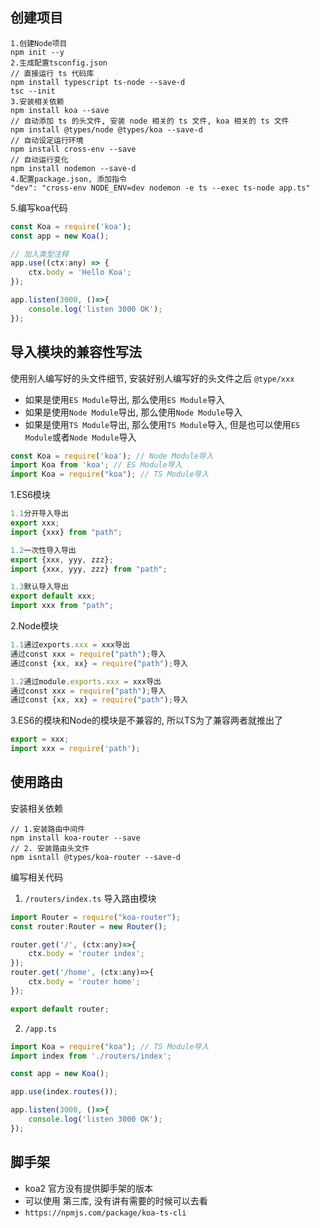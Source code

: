 ## 创建项目

```shell
1.创建Node项目
npm init --y
2.生成配置tsconfig.json
// 直接运行 ts 代码库
npm install typescript ts-node --save-d
tsc --init
3.安装相关依赖
npm install koa --save
// 自动添加 ts 的头文件, 安装 node 相关的 ts 文件, koa 相关的 ts 文件
npm install @types/node @types/koa --save-d
// 自动设定运行环境
npm install cross-env --save
// 自动运行变化
npm install nodemon --save-d
4.配置package.json, 添加指令
"dev": "cross-env NODE_ENV=dev nodemon -e ts --exec ts-node app.ts"
```

5.编写koa代码

```js
const Koa = require('koa');
const app = new Koa();

// 加入类型注释
app.use((ctx:any) => {
    ctx.body = 'Hello Koa';
});

app.listen(3000, ()=>{
    console.log('listen 3000 OK');
});
```





## 导入模块的兼容性写法

使用别人编写好的头文件细节, 安装好别人编写好的头文件之后 `@type/xxx`
- 如果是使用`ES Module`导出, 那么使用`ES Module`导入
- 如果是使用`Node Module`导出, 那么使用`Node Module`导入
- 如果是使用`TS Module`导出, 那么使用`TS Module`导入, 但是也可以使用`ES Module`或者`Node Module`导入

```js
const Koa = require('koa'); // Node Module导入
import Koa from 'koa'; // ES Module导入
import Koa = require("koa"); // TS Module导入
```

1.ES6模块

```js
1.1分开导入导出
export xxx;
import {xxx} from "path";

1.2一次性导入导出
export {xxx, yyy, zzz};
import {xxx, yyy, zzz} from "path";

1.3默认导入导出
export default xxx;
import xxx from "path";
```

2.Node模块

```js
1.1通过exports.xxx = xxx导出
通过const xxx = require("path");导入
通过const {xx, xx} = require("path");导入

1.2通过module.exports.xxx = xxx导出
通过const xxx = require("path");导入
通过const {xx, xx} = require("path");导入
```

3.ES6的模块和Node的模块是不兼容的, 所以TS为了兼容两者就推出了

```js
export = xxx;
import xxx = require('path');
```



## 使用路由

安装相关依赖

````shell
// 1.安装路由中间件
npm install koa-router --save
// 2. 安装路由头文件
npm isntall @types/koa-router --save-d

````



编写相关代码

1. `/routers/index.ts` 导入路由模块

```js
import Router = require("koa-router");
const router:Router = new Router();

router.get('/', (ctx:any)=>{
    ctx.body = 'router index';
});
router.get('/home', (ctx:any)=>{
    ctx.body = 'router home';
});

export default router;
```

2. `/app.ts`

```js
import Koa = require("koa"); // TS Module导入
import index from './routers/index';

const app = new Koa();

app.use(index.routes());

app.listen(3000, ()=>{
    console.log('listen 3000 OK');
});
```



## 脚手架

- koa2 官方没有提供脚手架的版本
- 可以使用 第三库, 没有讲有需要的时候可以去看
- `https://npmjs.com/package/koa-ts-cli`











































